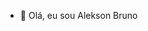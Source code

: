 - 👋 Olá, eu sou Alekson Bruno


<!---
alekbruno/alekbruno is a ✨ special ✨ repository because its `README.md` (this file) appears on your GitHub profile.
You can click the Preview link to take a look at your changes.
--->
